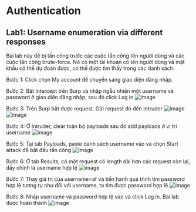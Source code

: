 # Authentication
## Lab1: Username enumeration via different responses
Bài lab này dễ bị tấn công trước các cuộc tấn công tên người dùng và các cuộc tấn công brute-force. Nó có một tài khoản có tên người dùng và mật khẩu có thể dự đoán được, có thể được tìm thấy trong các danh sách.

Bước 1: Click chọn My account để chuyển sang giao diện đăng nhập.

Bước 2: Bật Intercept trên Burp và nhập ngẫu nhiên một username và password ở giao diện đăng nhập, sau đó click Log in
![image](https://user-images.githubusercontent.com/74781135/201239248-b19b1b83-9f66-4577-92a3-5b116a3cf2dc.png)

Bước 3: Trên Burp bắt được request. Gửi request đó đến Intruder
![image](https://user-images.githubusercontent.com/74781135/201239639-0a99d596-918e-43a6-b5fe-92475546cf57.png)
![image](https://user-images.githubusercontent.com/74781135/201239928-5d0e13ed-3e22-4ec0-b3a9-9c4fda6871ba.png)

Bước 4: Ở Intruder, clear toàn bộ payloads sau đó add payloads ở vị trí username
![image](https://user-images.githubusercontent.com/74781135/201240311-cd21ea5a-e1ac-4494-9a20-2579e82c93c0.png)

Bước 5: Tại tab Payloads, paste danh sách username vào và chọn Start attack để bắt đầu tấn công
![image](https://user-images.githubusercontent.com/74781135/201240876-144b611f-f558-417a-923e-595286a6e2e1.png)

Bước 6: Ở tab Results, có một request có length dài hơn các request còn lại, đấy chính là username hợp lệ
![image](https://user-images.githubusercontent.com/74781135/201242733-fad3e17f-c04a-4939-ad3d-9b9aa525690d.png)

Bước 7: Thay giá trị của username=af và tiến hành quá trình tìm password hợp lệ tương tự như đối với username, ta tìm được password hợp lệ
![image](https://user-images.githubusercontent.com/74781135/201243509-4a045929-aa33-42dd-aba0-2faf424145c3.png)

Bước 8: Nhập username và password hợp lệ vào và click Log in. Bài lab được hoàn thành
![image](https://user-images.githubusercontent.com/74781135/201243668-8d65cb2f-5637-465b-a09c-28782f295ccc.png)
